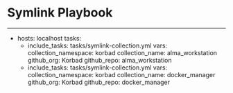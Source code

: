 # Symlink Playbook

---
- hosts: localhost
  tasks:
  - include_tasks: tasks/symlink-collection.yml
    vars:
      collection_namespace: korbad
      collection_name: alma_workstation
      github_org: Korbad
      github_repo: alma_workstation
  - include_tasks: tasks/symlink-collection.yml
    vars:
      collection_namespace: korbad
      collection_name: docker_manager
      github_org: Korbad
      github_repo: docker_manager
